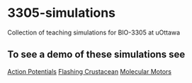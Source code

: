 # 3305-simulations
Collection of teaching simulations for BIO-3305 at uOttawa

## To see a demo of these simulations see

[Action Potentials](http://htmlpreview.github.io/?https://github.com/aaronshifman/3305-simulations/blob/master/Action%20Potentials/action_potentials.html)
[Flashing Crustacean](http://htmlpreview.github.io/?https://github.com/aaronshifman/3305-simulations/blob/master/Flashing%20Crustacean/flashing_crustacean.html)
[Molecular Motors](http://htmlpreview.github.io/?https://github.com/aaronshifman/3305-simulations/blob/master/Molecular%20Motors/MolMotorsExpt1.html)